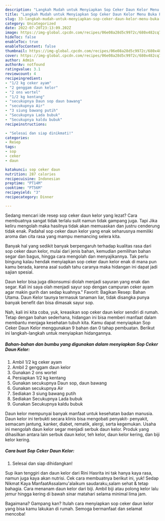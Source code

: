 ```yaml
---
description: "Langkah Mudah untuk Menyiapkan Sop Ceker Daun Kelor Menu Buka Puas"
title: "Langkah Mudah untuk Menyiapkan Sop Ceker Daun Kelor Menu Buka Puas"
slug: 33-langkah-mudah-untuk-menyiapkan-sop-ceker-daun-kelor-menu-buka-puas
category: Uncategorized
date: 2022-07-20T23:13:09.202Z
image: https://img-global.cpcdn.com/recipes/06e08a28d5c9972c/680x482cq70/sop-ceker-daun-kelor-foto-resep-utama.jpg
hideToc: false
enableToc: true
enableTocContent: false
thumbnail: https://img-global.cpcdn.com/recipes/06e08a28d5c9972c/680x482cq70/sop-ceker-daun-kelor-foto-resep-utama.jpg
cover: https://img-global.cpcdn.com/recipes/06e08a28d5c9972c/680x482cq70/sop-ceker-daun-kelor-foto-resep-utama.jpg
author: Admin
authorAv: notfound
ratingvalue: 3.1
reviewcount: 4
recipeingredient:
- "1/2 kg ceker ayam"
- "2 genggam daun kelor"
- "2 ons wortel"
- "1/2 kg kentang"
- "secukupnya Daun sop daun bawang"
- "secukupnya Air"
- "3 siung bawang putih"
- "Secukupnya Lada bubuk"
- "Secukupnya kaldu bubuk"
recipeinstructions:

- "Selesai dan siap dinikmati!"
categories:
- Resep
tags:
- sop
- ceker
- daun

katakunci: sop ceker daun 
nutrition: 287 calories
recipecuisine: Indonesian
preptime: "PT14M"
cooktime: "PT56M"
recipeyield: "3"
recipecategory: Dinner

---
```



Sedang mencari ide resep sop ceker daun kelor yang lezat? Cara membuatnya sangat tidak terlalu sulit namun tidak gampang juga. Tapi Jika keliru mengolah maka hasilnya tidak akan memuaskan dan justru cenderung tidak enak. Padahal sop ceker daun kelor yang enak seharusnya memiliki aroma dan cita rasa yang mampu memancing selera kita.


Banyak hal yang sedikit banyak berpengaruh terhadap kualitas rasa dari sop ceker daun kelor, mulai dari jenis bahan, kemudian pemilihan bahan segar dan bagus, hingga cara mengolah dan menyajikannya. Tak perlu bingung kalau hendak menyiapkan sop ceker daun kelor enak di mana pun kamu berada, karena asal sudah tahu caranya maka hidangan ini dapat jadi sajian spesial.

Daun kelor bisa juga dikonsumsi diolah menjadi sayuran yang enak dan segar. Kali ini saya olah menjadi sayur sop dengan campuran ceker ayam agar makin gurih dan sedap kuahnya.&#34; Favorit: Bagikan Resep: Bahan Utama. Daun Kelor taunya termasuk tanaman liar, tidak disangka punya banyak benefit dan bisa dimasak sayur sop.


Nah, kali ini kita coba, yuk, kreasikan sop ceker daun kelor sendiri di rumah. Tetap dengan bahan sederhana, hidangan ini bisa memberi manfaat dalam membantu menjaga kesehatan tubuh kita. Kamu dapat menyiapkan Sop Ceker Daun Kelor menggunakan 9 bahan dan 0 tahap pembuatan. Berikut ini langkah-langkah untuk menyiapkan hidangannya.

<!--inarticleads1-->

##### Bahan-bahan dan bumbu yang digunakan dalam menyiapkan Sop Ceker Daun Kelor:

1. Ambil 1/2 kg ceker ayam
1. Ambil 2 genggam daun kelor
1. Gunakan 2 ons wortel
1. Persiapkan 1/2 kg kentang
1. Gunakan secukupnya Daun sop, daun bawang
1. Gunakan secukupnya Air
1. Sediakan 3 siung bawang putih
1. Sediakan Secukupnya Lada bubuk
1. Gunakan Secukupnya kaldu bubuk


Daun kelor mempunyai banyak manfaat untuk kesehatan badan manusia. Daun kelor ini terbukti secara klinis bisa mengobati penyakit- penyakit, semacam jantung, kanker, diabet, rematik, alergi, serta kegemukan. Usaha ini mengolah daun kelor segar menjadi serbuk daun kelor. Produk yang dihasilkan antara lain serbuk daun kelor, teh kelor, daun kelor kering, dan biji kelor kering. 

<!--inarticleads2-->

##### Cara buat Sop Ceker Daun Kelor:


1. Selesai dan siap dihidangkan!

Sup ikan tenggiri dan daun kelor dari Rini Hasrita ini tak hanya kaya rasa, namun juga kaya akan nutrisi. Cek cara membuatnya berikut ini, yuk! Sedap Nikmat Kaya ManfaatAssalamu&#39;alaikum saudaraku,salam sehat &amp; tetap bahagia. Cara menanam daun kelor dari biji. Ambil biji atau polong kelor lalu jemur hingga kering di bawah sinar matahari selama minimal lima jam. 

Bagaimana? Gampang kan? Itulah cara menyiapkan sop ceker daun kelor yang bisa kamu lakukan di rumah. Semoga bermanfaat dan selamat mencoba!
